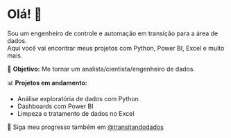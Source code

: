 # Olá! 👋

Sou um engenheiro de controle e automação em transição para a área de dados.  
Aqui você vai encontrar meus projetos com Python, Power BI, Excel e muito mais.

🎯 **Objetivo:** Me tornar um analista/cientista/engenheiro de dados.

📊 **Projetos em andamento:**  
- Análise exploratória de dados com Python  
- Dashboards com Power BI  
- Limpeza e tratamento de dados no Excel

🚀 Siga meu progresso também em [@transitandodados](https://instagram.com/transitandodados)
